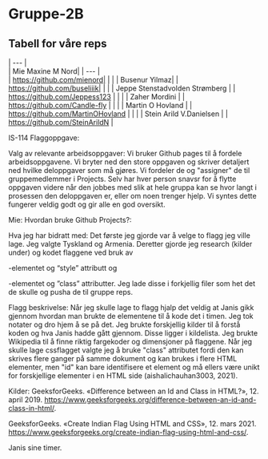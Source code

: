 # Gruppe-2B
## Tabell for våre reps
| --- |  
| Mie Maxine M Nord| 
| --- |  
| https://github.com/mienord|
|       | 
| Busenur Yilmaz|
| https://github.com/buseliiik|
|       | 
| Jeppe Stenstadvolden Strømberg | 
| https://github.com/Jeppess123 |
|       | 
| Zaher Mordini |
| https://github.com/Candle-fly |
|       | 
| Martin O Hovland |
| https://github.com/MartinOHovland |
|       | 
| Stein Arild V.Danielsen  | 
| https://github.com/SteinArildN | 



IS-114 Flaggoppgave:

Valg av relevante arbeidsoppgaver:
Vi bruker Github pages til å fordele arbeidsoppgavene. Vi bryter ned den store oppgaven og skriver detaljert ned hvilke deloppgaver som må gjøres. Vi fordeler de og "assigner" de til gruppemedlemmer i Projects. Selv har hver person snavsr for å flytte oppgaven videre når den jobbes med slik at hele gruppa kan se hvor langt i prosessen den deloppgaven er, eller om noen trenger hjelp. Vi syntes dette fungerer veldig godt og gir alle en god oversikt. 

Mie:
Hvordan bruke Github Projects?:

Hva jeg har bidratt med:
Det første jeg gjorde var å velge to flagg jeg ville lage. Jeg valgte Tyskland og Armenia. Deretter gjorde jeg research (kilder under) og kodet flaggene ved bruk av <p>-elementet og “style” attributt og <p>-elementet og ”class” attributter. Jeg lade disse i forkjellig filer som het det de skulle og pusha de til gruppe reps. 

Flagg beskrivelse:
Når jeg skulle lage to flagg hjalp det veldig at Janis gikk gjennom hvordan man brukte de elementene til å kode det i timen. Jeg tok notater og dro hjem å se på det. Jeg brukte forskjellig kilder til å forstå koden og hva Janis hadde gått gjennom. Disse ligger i kildelista. Jeg brukte Wikipedia til å finne riktig fargekoder og dimensjoner på flaggene. Når jeg skulle lage cssflagget valgte jeg å bruke "class" attributet fordi den kan skrives flere ganger på samme dokument og kan brukes i flere HTML elementer, men "id" kan bare identifisere et element og må ellers være unikt for forskjellige elementer i en HTML side (aishalichauhan3003, 2021). 






Kilder:
GeeksforGeeks. «Difference between an Id and Class in HTML?», 12. april 2019. https://www.geeksforgeeks.org/difference-between-an-id-and-class-in-html/.

GeeksforGeeks. «Create Indian Flag Using HTML and CSS», 12. mars 2021. https://www.geeksforgeeks.org/create-indian-flag-using-html-and-css/.

Janis sine timer.
